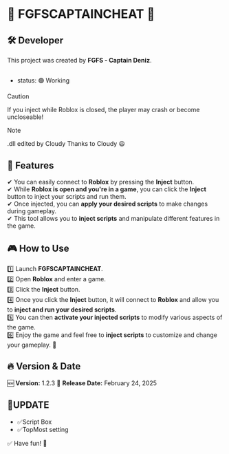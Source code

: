# 🌟 FGFSCAPTAINCHEAT 🌟  

## 🛠 Developer  
This project was created by **FGFS - Captain Deniz**.  
##  
- status: 🟢 Working

> [!CAUTION]
> If you inject while Roblox is closed, the player may crash or become uncloseable!

> [!NOTE]
> .dll edited by Cloudy Thanks to Cloudy 😃

##  
## 🚀 Features  
✔ You can easily connect to **Roblox** by pressing the **Inject** button.  
✔ While **Roblox is open and you're in a game**, you can click the **Inject** button to inject your scripts and run them.  
✔ Once injected, you can **apply your desired scripts** to make changes during gameplay.  
✔ This tool allows you to **inject scripts** and manipulate different features in the game.  
##  
## 🎮 How to Use  
1️⃣ Launch **FGFSCAPTAINCHEAT**.  
2️⃣ Open **Roblox** and enter a game.  
3️⃣ Click the **Inject** button.  
4️⃣ Once you click the **Inject** button, it will connect to **Roblox** and allow you to **inject and run your desired scripts**.  
5️⃣ You can then **activate your injected scripts** to modify various aspects of the game.  
6️⃣ Enjoy the game and feel free to **inject scripts** to customize and change your gameplay. 🚀  
##  
## 🔥 Version & Date  
🆕 **Version:** 1.2.3
📅 **Release Date:** February 24, 2025  
##  
## 🔄UPDATE
- ✅Script Box
- ✅TopMost setting


✅ Have fun! 🎉  

